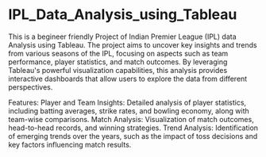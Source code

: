 # IPL_Data_Analysis_using_Tableau
This is a begineer friendly Project of Indian Premier League (IPL) data Analysis using Tableau. The project aims to uncover key insights and trends from various seasons of the IPL, focusing on aspects such as team performance, player statistics, and match outcomes. By leveraging Tableau's powerful visualization capabilities, this analysis provides interactive dashboards that allow users to explore the data from different perspectives.

Features:
Player and Team Insights: Detailed analysis of player statistics, including batting averages, strike rates, and bowling economy, along with team-wise comparisons.
Match Analysis: Visualization of match outcomes, head-to-head records, and winning strategies.
Trend Analysis: Identification of emerging trends over the years, such as the impact of toss decisions and key factors influencing match results.


